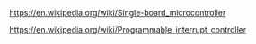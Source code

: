 https://en.wikipedia.org/wiki/Single-board_microcontroller

https://en.wikipedia.org/wiki/Programmable_interrupt_controller
